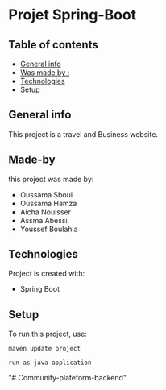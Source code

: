 # Projet Spring-Boot 
## Table of contents
* [General info](#general-info)
* [Was made by :](#Made-by)
* [Technologies](#technologies)
* [Setup](#setup)

## General info
This project is a travel and Business website.

## Made-by
this project was made by:
* Oussama Sboui
* Oussama Hamza
* Aicha Nouisser
* Assma Abessi
* Youssef Boulahia

	
## Technologies
Project is created with:
* Spring Boot

	
## Setup
To run this project, use:

```
maven update project 

run as java application
```
"# Community-plateform-backend" 
